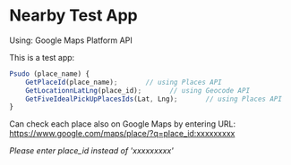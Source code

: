 Nearby Test App
============
Using: Google Maps Platform API

This is a test app:
```js
Psudo (place_name) {
    GetPlaceId(place_name);       // using Places API
    GetLocationnLatLng(place_id);       // using Geocode API
    GetFiveIdealPickUpPlacesIds(Lat, Lng);       // using Places API
}
```

Can check each place also on Google Maps by entering URL: 
https://www.google.com/maps/place/?q=place_id:xxxxxxxxx

*Please enter place_id instead of 'xxxxxxxxx'*
